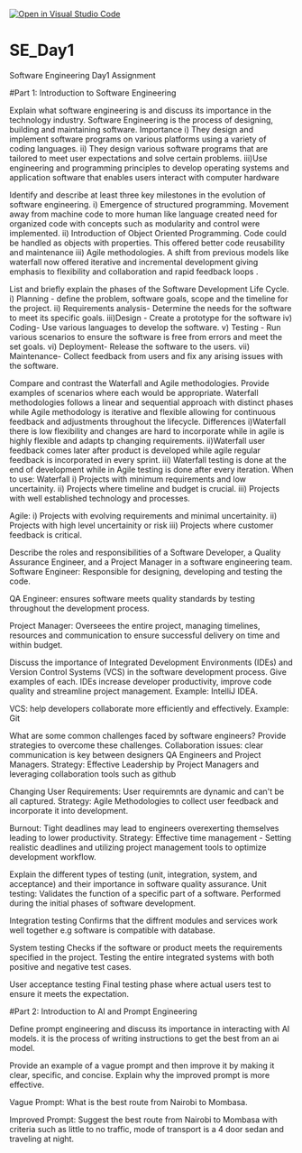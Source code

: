 [![Open in Visual Studio Code](https://classroom.github.com/assets/open-in-vscode-2e0aaae1b6195c2367325f4f02e2d04e9abb55f0b24a779b69b11b9e10269abc.svg)](https://classroom.github.com/online_ide?assignment_repo_id=18458572&assignment_repo_type=AssignmentRepo)
# SE_Day1
Software Engineering Day1 Assignment

#Part 1: Introduction to Software Engineering

Explain what software engineering is and discuss its importance in the technology industry.
Software Engineering is the process of designing, building and maintaining software.
Importance
i) They design and implement software programs on various platforms using a variety of coding languages.
ii) They design various software programs that are tailored to meet user expectations and solve certain problems.
iii)Use engineering and programming principles to develop operating systems and application software that enables users interact with computer hardware


Identify and describe at least three key milestones in the evolution of software engineering.
i) Emergence of structured programming. Movement away from machine code to more human like language created need for organized code with concepts such as modularity and control were implemented.
ii) Introduction of Object Oriented Programming. Code could be handled as objects with properties. This offered better code reusability and maintenance
iii) Agile methodologies. A shift from previous models like waterfall now offered iterative and incremental development giving emphasis to flexibility and collaboration and rapid feedback loops .


List and briefly explain the phases of the Software Development Life Cycle.
i) Planning - define the problem, software goals, scope and the timeline for the project.
ii) Requirements analysis- Determine the needs for the software to meet its specific goals.
iii)Design - Create a prototype for the software
iv) Coding- Use various languages to develop the software.
v) Testing - Run various scenarios to ensure the software is free from errors and meet the set goals.
vi) Deployment- Release the software to the users.
vii) Maintenance- Collect feedback from users and fix any arising issues with the software.


Compare and contrast the Waterfall and Agile methodologies. Provide examples of scenarios where each would be appropriate.
Waterfall methodologies follows a linear and sequential approach with distinct phases while Agile methodology is iterative and flexible allowing for continuous feedback and adjustments throughout the lifecycle.
Differences
i)Waterfall there is low flexibility and changes are hard to incorporate while in agile is highly flexible and adapts tp changing requirements.
ii)Waterfall user feedback comes later after product is developed while agile regular feedback is incorporated in every sprint.
iii) Waterfall testing is done at the end of development while in Agile testing is done after every iteration.
When to use:
Waterfall
i) Projects with minimum requirements and low uncertainity.
ii) Projects where timeline and budget is crucial.
iii) Projects with well established technology and processes.

Agile:
i) Projects with evolving requirements and minimal uncertainity.
ii) Projects with high level uncertainity or risk
iii) Projects where customer feedback is critical.


Describe the roles and responsibilities of a Software Developer, a Quality Assurance Engineer, and a Project Manager in a software engineering team.
Software Engineer:
Responsible for designing, developing and testing the code.

QA Engineer: 
ensures software meets quality standards by testing throughout the development process.

Project Manager:
Overseees the entire project, managing timelines, resources and communication to ensure successful delivery on time and within budget.



Discuss the importance of Integrated Development Environments (IDEs) and Version Control Systems (VCS) in the software development process. Give examples of each.
IDEs increase developer productivity, improve code quality and streamline project management. Example: IntelliJ IDEA.

VCS: help developers collaborate more efficiently and effectively.
Example: Git

What are some common challenges faced by software engineers? Provide strategies to overcome these challenges.
Collaboration issues: clear communication is key between designers QA Engineers and Project Managers.
Strategy: Effective Leadership by Project Managers and leveraging collaboration tools such as github

Changing User Requirements: User requiremnts are dynamic and can't be all captured.
Strategy: Agile Methodologies to collect user feedback and incorporate it into development.

Burnout: Tight deadlines may lead to engineers overexerting themselves leading to lower productivity.
Strategy: Effective time management - Setting realistic deadlines and utilizing project management tools to optimize development workflow.

Explain the different types of testing (unit, integration, system, and acceptance) and their importance in software quality assurance.
Unit testing:
Validates the function of a specific part of a software.
Performed during the initial phases of software development.

Integration testing
Confirms that the diffrent modules and services work well together e.g software is compatible with database.

System testing 
Checks if the software or product meets the requirements specified in the project.
Testing the entire integrated systems with both positive and negative test cases.

User acceptance testing
Final testing phase where actual users test to ensure it meets the expectation.


#Part 2: Introduction to AI and Prompt Engineering


Define prompt engineering and discuss its importance in interacting with AI models.
it is the process of writing instructions to get the best from an ai model.

Provide an example of a vague prompt and then improve it by making it clear, specific, and concise. Explain why the improved prompt is more effective.

Vague Prompt: What is the best route from Nairobi to Mombasa.

Improved Prompt: Suggest the best route from Nairobi to Mombasa with criteria such as little to no traffic, mode of transport is a 4 door sedan and traveling at night.

